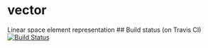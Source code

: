 # vector
Linear space element representation ##
Build status (on Travis CI) [![Build Status](https://travis-ci.org/demone415/Vector-2-.png)](https://travis-ci.org/demone415/Vector-2-)
